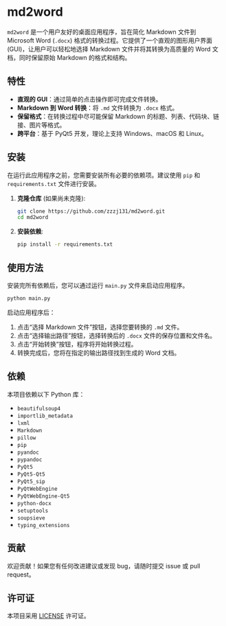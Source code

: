 # md2word

`md2word` 是一个用户友好的桌面应用程序，旨在简化 Markdown 文件到 Microsoft Word (`.docx`) 格式的转换过程。它提供了一个直观的图形用户界面 (GUI)，让用户可以轻松地选择 Markdown 文件并将其转换为高质量的 Word 文档，同时保留原始 Markdown 的格式和结构。

## 特性

*   **直观的 GUI**：通过简单的点击操作即可完成文件转换。
*   **Markdown 到 Word 转换**：将 `.md` 文件转换为 `.docx` 格式。
*   **保留格式**：在转换过程中尽可能保留 Markdown 的标题、列表、代码块、链接、图片等格式。
*   **跨平台**：基于 PyQt5 开发，理论上支持 Windows、macOS 和 Linux。

## 安装

在运行此应用程序之前，您需要安装所有必要的依赖项。建议使用 `pip` 和 `requirements.txt` 文件进行安装。

1.  **克隆仓库** (如果尚未克隆):
    ```bash
    git clone https://github.com/zzzj131/md2word.git
    cd md2word
    ```


2.  **安装依赖**:
    ```bash
    pip install -r requirements.txt
    ```

## 使用方法

安装完所有依赖后，您可以通过运行 `main.py` 文件来启动应用程序。

```bash
python main.py
```

启动应用程序后：
1.  点击“选择 Markdown 文件”按钮，选择您要转换的 `.md` 文件。
2.  点击“选择输出路径”按钮，选择转换后的 `.docx` 文件的保存位置和文件名。
3.  点击“开始转换”按钮，程序将开始转换过程。
4.  转换完成后，您将在指定的输出路径找到生成的 Word 文档。

## 依赖

本项目依赖以下 Python 库：

*   `beautifulsoup4`
*   `importlib_metadata`
*   `lxml`
*   `Markdown`
*   `pillow`
*   `pip`
*   `pyandoc`
*   `pypandoc`
*   `PyQt5`
*   `PyQt5-Qt5`
*   `PyQt5_sip`
*   `PyQtWebEngine`
*   `PyQtWebEngine-Qt5`
*   `python-docx`
*   `setuptools`
*   `soupsieve`
*   `typing_extensions`

## 贡献

欢迎贡献！如果您有任何改进建议或发现 bug，请随时提交 issue 或 pull request。

## 许可证

本项目采用 [LICENSE](LICENSE) 许可证。
